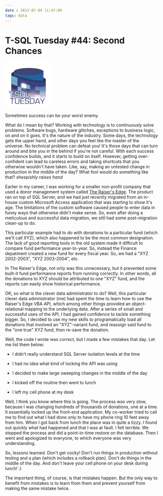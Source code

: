 ```yaml
---
date : 2013-07-09 11:47:09
tags: data
---
```

# T-SQL Tuesday #44: Second Chances

[![T-SQL Tuesday](/assets/img/TSQL2sDay150x150.jpg)](http://www.sqlballs.com/2013/07/t-sql-tuesday-44-second-chance.html)

Sometimes success can be your worst enemy.

What do I mean by that? Working with technology is to continuously solve problems. Software bugs, hardware glitches, exceptions to business logic, on and on it goes. It's the nature of the industry. Some days, the technology gets the upper hand, and other days you feel like the master of the universe. No technical problem can defeat you! It's those days that can turn around and bite you in the behind if you're not careful. With each success confidence builds, and it starts to build on itself. However, getting over-confident can lead to careless errors and taking shortcuts that you otherwise wouldn't have taken. Like, say, making an untested change in production in the middle of the day? What fool would do something like that? *sheepishly raises hand*

Earlier in my career, I was working for a smaller non-profit company that used a donor management system called [The Raiser's Edge](https://www.blackbaud.com/fundraising-crm/raisers-edge-donor-management). The product ran on top of SQL Server, and we had just recently migrated from an in-house custom Microsoft Access application that was starting to show it's age. The limitations of the custom software caused people to enter data in funny ways that otherwise didn't make sense. So, even after doing a meticulous and successful data migration, we still had some post-migration clean-up to do.

This particular example had to do with donations to a particular fund (which we'll call XYZ), which also happened to be the most common designation. The lack of good reporting tools in the old system made it difficult to compare fund performance year-to-year. So, instead the Finance depatment created a new fund for every fiscal year. So, we had a "XYZ 2002-2003", "XYZ 2003-2004", etc.

In The Raiser's Edge, not only was this unnecessary, but it prevented some built-it fund performance reports from running correctly. In other words, all the donations to XYZ should be attributed to one "XYZ" fund, and the reports can easily show historical performance.

OK, so what is the clever data administrator to do? Well, this particular clever data administrator (me) had spent the time to learn how to use the Raiser's Edge VBA API, which among other things provided an object-relational mapping to the underlying data. After a series of small and successful uses of the API, I had gained confidence to tackle something bigger. So, I decided to use my new skills to programatically load all donations that involved an "XYZ"-variant fund, and reassign said fund to the "one true" XYZ fund, then re-save the donation.

Well, the code I wrote was correct, but I made a few mistakes that day. Let me list them below:

- I didn't really understand SQL Server isolation levels at the time

- I had no idea what kind of locking the API was using

- I decided to make large sweeping changes in the middle of the day

- I kicked off the routine then went to lunch

- I left my cell phone at my desk

Well, I think you know where this is going. The process was very slow, because I was changing hundreds of thousands of donations, one at a time. It essentially locked up the front-end application. My co-worker tried to call me to find out what I had done only to have my phone ring 10 feet away from him. When I got back from lunch the place was in quite a tizzy. I found out quickly what had happened and that I was at fault. I felt terrible. We stopped the process and did a point-in-time restore on the database. Then I went and apologized to everyone, to which everyone was very understanding.

So, lessons learned. Don't get cocky! Don't run things in production without testing and a plan (which includes a rollback plan). Don't do things in the middle of the day. And don't leave your cell phone on your desk during lunch! :)

The important thing, of course, is that mistakes happen. But the only way to benefit from mistakes is to learn from them and prevent yourself from making the same mistake twice.